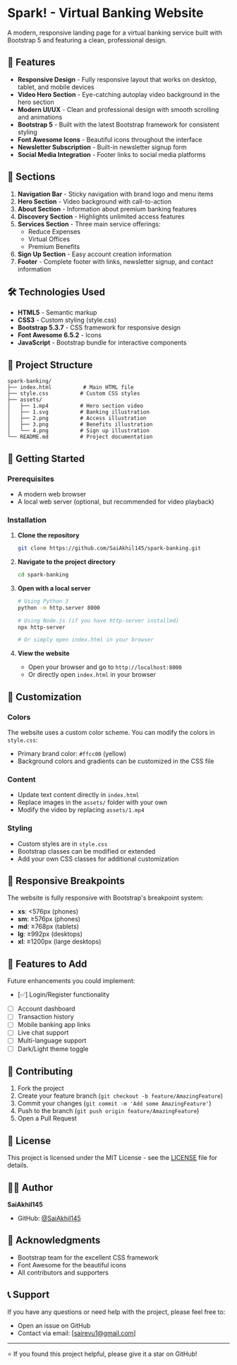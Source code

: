 # Spark! - Virtual Banking Website

A modern, responsive landing page for a virtual banking service built with Bootstrap 5 and featuring a clean, professional design.

## 🚀 Features

- **Responsive Design** - Fully responsive layout that works on desktop, tablet, and mobile devices
- **Video Hero Section** - Eye-catching autoplay video background in the hero section
- **Modern UI/UX** - Clean and professional design with smooth scrolling and animations
- **Bootstrap 5** - Built with the latest Bootstrap framework for consistent styling
- **Font Awesome Icons** - Beautiful icons throughout the interface
- **Newsletter Subscription** - Built-in newsletter signup form
- **Social Media Integration** - Footer links to social media platforms

## 🎯 Sections

1. **Navigation Bar** - Sticky navigation with brand logo and menu items
2. **Hero Section** - Video background with call-to-action
3. **About Section** - Information about premium banking features
4. **Discovery Section** - Highlights unlimited access features
5. **Services Section** - Three main service offerings:
   - Reduce Expenses
   - Virtual Offices
   - Premium Benefits
6. **Sign Up Section** - Easy account creation information
7. **Footer** - Complete footer with links, newsletter signup, and contact information

## 🛠️ Technologies Used

- **HTML5** - Semantic markup
- **CSS3** - Custom styling (style.css)
- **Bootstrap 5.3.7** - CSS framework for responsive design
- **Font Awesome 6.5.2** - Icons
- **JavaScript** - Bootstrap bundle for interactive components

## 📁 Project Structure

```
spark-banking/
├── index.html          # Main HTML file
├── style.css          # Custom CSS styles
├── assets/
│   ├── 1.mp4          # Hero section video
│   ├── 1.svg          # Banking illustration
│   ├── 2.png          # Access illustration
│   ├── 3.png          # Benefits illustration
│   └── 4.png          # Sign up illustration
└── README.md          # Project documentation
```

## 🚀 Getting Started

### Prerequisites

- A modern web browser
- A local web server (optional, but recommended for video playback)

### Installation

1. **Clone the repository**
   ```bash
   git clone https://github.com/SaiAkhil145/spark-banking.git
   ```

2. **Navigate to the project directory**
   ```bash
   cd spark-banking
   ```

3. **Open with a local server**
   ```bash
   # Using Python 3
   python -m http.server 8000
   
   # Using Node.js (if you have http-server installed)
   npx http-server
   
   # Or simply open index.html in your browser
   ```

4. **View the website**
   - Open your browser and go to `http://localhost:8000`
   - Or directly open `index.html` in your browser

## 🎨 Customization

### Colors
The website uses a custom color scheme. You can modify the colors in `style.css`:
- Primary brand color: `#ffcc00` (yellow)
- Background colors and gradients can be customized in the CSS file

### Content
- Update text content directly in `index.html`
- Replace images in the `assets/` folder with your own
- Modify the video by replacing `assets/1.mp4`

### Styling
- Custom styles are in `style.css`
- Bootstrap classes can be modified or extended
- Add your own CSS classes for additional customization

## 📱 Responsive Breakpoints

The website is fully responsive with Bootstrap's breakpoint system:
- **xs**: <576px (phones)
- **sm**: ≥576px (phones)
- **md**: ≥768px (tablets)
- **lg**: ≥992px (desktops)
- **xl**: ≥1200px (large desktops)

## 🌟 Features to Add

Future enhancements you could implement:
- [✅] Login/Register functionality
- [ ] Account dashboard
- [ ] Transaction history
- [ ] Mobile banking app links
- [ ] Live chat support
- [ ] Multi-language support
- [ ] Dark/Light theme toggle

## 🤝 Contributing

1. Fork the project
2. Create your feature branch (`git checkout -b feature/AmazingFeature`)
3. Commit your changes (`git commit -m 'Add some AmazingFeature'`)
4. Push to the branch (`git push origin feature/AmazingFeature`)
5. Open a Pull Request

## 📝 License

This project is licensed under the MIT License - see the [LICENSE](LICENSE) file for details.

## 👨‍💻 Author

**SaiAkhil145**
- GitHub: [@SaiAkhil145](https://github.com/SaiAkhil145)

## 🙏 Acknowledgments

- Bootstrap team for the excellent CSS framework
- Font Awesome for the beautiful icons
- All contributors and supporters

## 📞 Support

If you have any questions or need help with the project, please feel free to:
- Open an issue on GitHub
- Contact via email: [sairevu1@gmail.com]

---

⭐ If you found this project helpful, please give it a star on GitHub!
